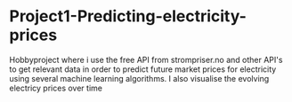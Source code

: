 # Project1-Predicting-electricity-prices
Hobbyproject where i use the free API from strompriser.no and other API's to get relevant data in order to predict future market prices for electricity using several machine learning algorithms. I also visualise the evolving electricy prices over time 
